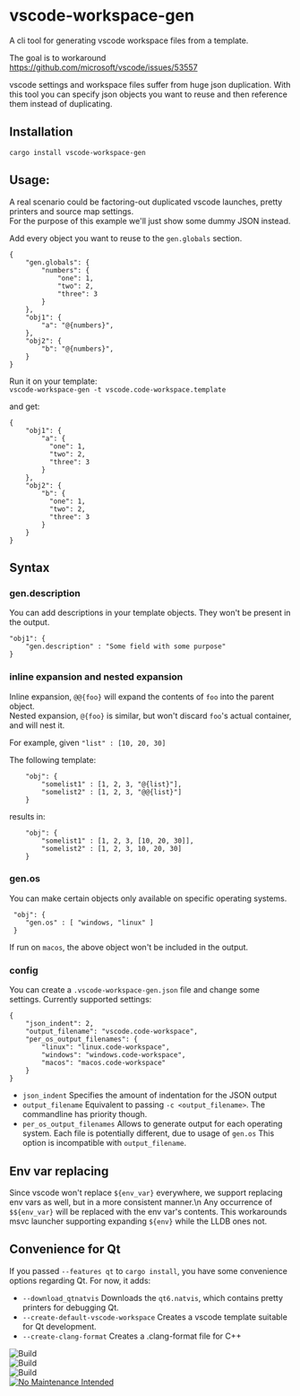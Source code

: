 # vscode-workspace-gen

A cli tool for generating vscode workspace files from a template.<br>

The goal is to workaround https://github.com/microsoft/vscode/issues/53557 

vscode settings and workspace files suffer from huge json duplication. With this tool you can
specify json objects you want to reuse and then reference them instead of duplicating.

## Installation

`cargo install vscode-workspace-gen`

## Usage:

A real scenario could be factoring-out duplicated vscode launches, pretty printers and source map settings.<br>
For the purpose of this example we'll just show some dummy JSON instead.

Add every object you want to reuse to the `gen.globals` section.

```
{
    "gen.globals": {
        "numbers": {
            "one": 1,
            "two": 2,
            "three": 3
        }
    },
    "obj1": {
        "a": "@{numbers}",
    },
    "obj2": {
        "b": "@{numbers}",
    }
}
```

Run it on your template:<br>
`vscode-workspace-gen -t vscode.code-workspace.template`

and get:

```
{
    "obj1": {
        "a": {
          "one": 1,
          "two": 2,
          "three": 3
        }
    },
    "obj2": {
        "b": {
          "one": 1,
          "two": 2,
          "three": 3
        }
    }
}
```


## Syntax

### gen.description

You can add descriptions in your template objects. They won't be present in the output.


```
"obj1": {
    "gen.description" : "Some field with some purpose"
}
```

### inline expansion and nested expansion

Inline expansion, `@@{foo}` will expand the contents of `foo` into the parent object.<br>
Nested expansion, `@{foo}` is similar, but won't discard `foo`'s actual container, and will nest it.

For example, given `"list" : [10, 20, 30]`

The following template:

```
    "obj": {
        "somelist1" : [1, 2, 3, "@{list}"],
        "somelist2" : [1, 2, 3, "@@{list}"]
    }
```

results in:
```
    "obj": {
        "somelist1" : [1, 2, 3, [10, 20, 30]],
        "somelist2" : [1, 2, 3, 10, 20, 30]
    }
```

### gen.os

You can make certain objects only available on specific operating systems.
```
 "obj": {
    "gen.os" : [ "windows, "linux" ]
 }
 ```

If run on `macos`, the above object won't be included in the output.

### config

You can create a `.vscode-workspace-gen.json` file and change some settings.
Currently supported settings:

```
{
    "json_indent": 2,
    "output_filename": "vscode.code-workspace",
    "per_os_output_filenames": {
        "linux": "linux.code-workspace",
        "windows": "windows.code-workspace",
        "macos": "macos.code-workspace"
    }
}
```
- `json_indent` Specifies the amount of indentation for the JSON output
- `output_filename` Equivalent to passing `-c <output_filename>`. The commandline has priority though.
- `per_os_output_filenames` Allows to generate output for each operating system. Each file is potentially different, due to usage of `gen.os`
This option is incompatible with `output_filename`.

## Env var replacing

Since vscode won't replace `${env_var}` everywhere, we support replacing env vars as well, but in a more consistent manner.\n
Any occurrence of `$${env_var}` will be replaced with the env var's contents. This workarounds msvc launcher supporting expanding
`${env}` while the LLDB ones not.


## Convenience for Qt

If you passed `--features qt` to `cargo install`, you have some convenience options regarding Qt.
For now, it adds:
- `--download_qtnatvis` Downloads the `qt6.natvis`, which contains pretty printers for debugging Qt.
- `--create-default-vscode-workspace` Creates a vscode template suitable for Qt development.
- `--create-clang-format` Creates a .clang-format file for C++

![Build](https://github.com/iamsergio/vscode-workspace-gen/actions/workflows/tests.yml/badge.svg)</br>
![Build](https://github.com/iamsergio/vscode-workspace-gen/actions/workflows/sanitizers.yml/badge.svg)</br>
![Build](https://github.com/iamsergio/vscode-workspace-gen/actions/workflows/lints.yml/badge.svg)
</br>
[![No Maintenance Intended](http://unmaintained.tech/badge.svg)](http://unmaintained.tech/)
